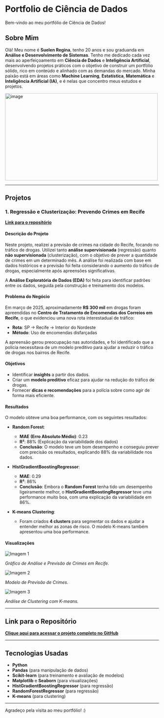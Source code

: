 # Portfolio de Ciência de Dados

Bem-vindo ao meu portfólio de Ciência de Dados!

## Sobre Mim

Olá! Meu nome é **Suelen Regina**, tenho 20 anos e sou graduanda em **Análise e Desenvolvimento de Sistemas**. Tenho me dedicado cada vez mais ao aperfeiçoamento em **Ciência de Dados** e **Inteligência Artificial**, desenvolvendo projetos práticos com o objetivo de construir um portfólio sólido, rico em conteúdo e alinhado com as demandas do mercado. Minha paixão está em áreas como **Machine Learning**, **Estatística**, **Matemática** e **Inteligência Artificial (IA)**, e é nelas que concentro meus estudos e projetos.


<img width="500" height="285" alt="image" src="https://github.com/user-attachments/assets/6b2e4303-2cdc-4a2b-8b61-5798f4672db9" />


---

## Projetos

### 1. **Regressão e Clusterização: Prevendo Crimes em Recife**

[**Link para o repositório**](https://github.com/susuregis/Previs-o_crimes)  

#### Descrição do Projeto

Neste projeto, realizei a previsão de crimes na cidade do Recife, focando no tráfico de drogas. Utilizei tanto **análise supervisionada** (regressão) quanto **não supervisionada** (clusterização), com o objetivo de prever a quantidade de crimes em um determinado mês. A análise foi realizada com base em dados históricos e a previsão foi feita considerando o aumento do tráfico de drogas, especialmente após apreensões significativas.

A **Análise Exploratória de Dados (EDA)** foi feita para identificar padrões entre os dados, seguida pela construção e treinamento dos modelos.

#### Problema do Negócio

Em março de 2025, aproximadamente **R$ 300 mil** em drogas foram apreendidas no **Centro de Tratamento de Encomendas dos Correios em Recife**, o que evidenciou uma nova rota interestadual de tráfico:

- **Rota**: SP → Recife → Interior do Nordeste
- **Método**: Uso de encomendas disfarçadas

A apreensão gerou preocupação nas autoridades, e foi identificado que a polícia necessitava de um modelo preditivo para ajudar a reduzir o tráfico de drogas nos bairros de Recife.

#### Objetivos

- Identificar **insights** a partir dos dados.
- Criar um **modelo preditivo** eficaz para ajudar na redução do tráfico de drogas.
- Fornecer **dicas e recomendações** para a polícia sobre como agir de forma mais eficiente.

#### Resultados

O modelo obteve uma boa performance, com os seguintes resultados:

- **Random Forest**:
  - **MAE (Erro Absoluto Médio)**: 0.23
  - **R²**: 88% (Explicação da variabilidade dos dados)
  - **Conclusão**: O modelo teve um bom desempenho e conseguiu prever com precisão os resultados, explicando 88% da variabilidade nos dados.

- **HistGradientBoostingRegressor**:
  - **MAE**: 0.29
  - **R²**: 86%
  - **Conclusão**: Embora o **Random Forest** tenha tido um desempenho ligeiramente melhor, o **HistGradientBoostingRegressor** teve uma performance muito boa, com uma explicação da variabilidade em 86%.

- **K-means Clustering**:
  - Foram criados **4 clusters** para segmentar os dados e ajudar a entender melhor as zonas de risco. O modelo K-means também apresentou uma boa performance.

#### Visualizações

![Imagem 1](https://github.com/user-attachments/assets/6c394632-b77a-48eb-bd6e-95f9eeffb905)

*Gráfico de Análise e Previsão de Crimes em Recife.*

![Imagem 2](https://github.com/user-attachments/assets/294b8566-8ccd-428e-beff-e5c19a1a6120)

*Modelo de Previsão de Crimes.*

![Imagem 3](https://github.com/user-attachments/assets/fc95cbdf-1fce-4b24-8be5-7102a9c1e721)

*Análise de Clustering com K-means.*

---

## Link para o Repositório

[**Clique aqui para acessar o projeto completo no GitHub**](https://github.com/susuregis/Previs-o_crimes) 

---

## Tecnologias Usadas

- **Python**
- **Pandas** (para manipulação de dados)
- **Scikit-learn** (para treinamento e avaliação de modelos)
- **Matplotlib** e **Seaborn** (para visualizações)
- **HistGradientBoostingRegressor** (para regressão)
- **RandomForestRegressor** (para regressão)
- **K-means** (para clustering)

---


Agradeço pela visita ao meu portfólio! :)
